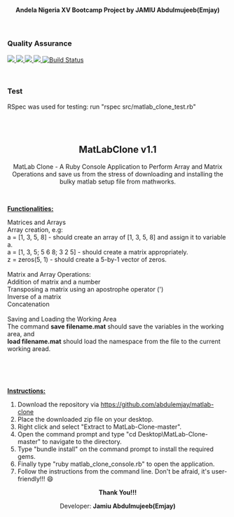 <h4 align="center">Andela Nigeria XV Bootcamp Project by JAMIU Abdulmujeeb(Emjay)</h4>
<br>
<h3>Quality Assurance</h3>


<a href="https://codeclimate.com/github/abdulemjay/MatLab-Clone"><img src="https://codeclimate.com/github/abdulemjay/MatLab-Clone/badges/gpa.svg" />
<img src="https://codeclimate.com/github/abdulemjay/MatLab-Clone/badges/issue_count.svg" />
<a href="https://codeclimate.com/github/abdulemjay/MatLab-Clone/coverage"><img src="https://codeclimate.com/github/abdulemjay/MatLab-Clone/badges/coverage.svg" />
<a href="https://travis-ci.org/abdulemjay/matlab-clone"><img src="https://travis-ci.org/abdulemjay/matlab-clone.svg?branch=master">
<a href='https://semaphoreci.com/abdulemjay/matlab-clone'> <img src='https://semaphoreci.com/api/v1/abdulemjay/matlab-clone/branches/master/shields_badge.svg' alt='Build Status'>
</a>

<br>

<h3>Test</h3>
RSpec was used for testing: run "rspec src/matlab_clone_test.rb"

<br><br>
<h2 align="center">MatLabClone v1.1 </h2>
<p align="center">MatLab Clone - A Ruby Console Application to Perform Array and Matrix Operations and save us from the stress of downloading and installing the bulky matlab setup file from mathworks.</p>
<p>&nbsp;</p>
<p><strong><span style="text-decoration: underline;">Functionalities:</span></strong></p>
<div>
	Matrices and Arrays</div>
<div>
	Array creation, e.g:</div>
<div>
	a = [1, 3, 5, 8] - should create an array of [1, 3, 5, 8] and assign it to variable a.</div>
<div>
	a = [1, 3, 5; 5 6 8; 3 2 5] - should create a matrix appropriately.</div>
<div>
	z = zeros(5, 1) - should create a 5-by-1 vector of zeros.</div>
<div>
	&nbsp;</div>
<div>
	Matrix and Array Operations:</div>
<div>
	Addition of matrix and a number</div>
<div>
	Transposing a matrix using an apostrophe operator (&#39;)</div>
<div>
	Inverse of a matrix</div>
<div>
	Concatenation</div>
<div>
	&nbsp;</div>
<div>
	Saving and Loading the Working Area</div>
<div>
	The command <strong>save filename.mat</strong> should save the variables in the working area, and</div>
<div>
	<strong>load filename.mat</strong> should load the namespace from the file to the current working aread.
</div><br><p>
<br>
<br>
<p><strong><span style="text-decoration: underline;">Instructions:</span></strong></p>

1. Download the repository via https://github.com/abdulemjay/matlab-clone
2. Place the downloaded zip file on your desktop.
3. Right click and select "Extract to MatLab-Clone-master\".
4. Open the command prompt and type "cd Desktop\MatLab-Clone-master" to navigate to the directory.
5. Type "bundle install" on the command prompt to install the required gems.
6. Finally type "ruby matlab_clone_console.rb" to open the application.
7. Follow the instructions from the command line. Don't be afraid, it's user-friendly!!! :smile:

<p align="center"><strong>Thank You!!!</strong></p>
<p align="center">Developer: <strong>Jamiu Abdulmujeeb(Emjay)</strong></p> 
